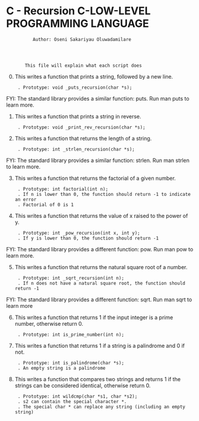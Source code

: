 #		C - Recursion C-LOW-LEVEL PROGRAMMING LANGUAGE


		      Author: Oseni Sakariyau Oluwadamilare


		   

		   This file will explain what each script does


0. This writes a function that prints a string, followed by a new line.

    	. Prototype: void _puts_recursion(char *s);

FYI: The standard library provides a similar function: puts. Run man puts to learn more.


1. This writes a function that prints a string in reverse.

    	. Prototype: void _print_rev_recursion(char *s);


2. This writes a function that returns the length of a string.

    	. Prototype: int _strlen_recursion(char *s);

FYI: The standard library provides a similar function: strlen. Run man strlen to learn more.


3. This writes a function that returns the factorial of a given number.

    	. Prototype: int factorial(int n);
    	. If n is lower than 0, the function should return -1 to indicate an error
    	. Factorial of 0 is 1


4. This writes a function that returns the value of x raised to the power of y.

    	. Prototype: int _pow_recursion(int x, int y);
    	. If y is lower than 0, the function should return -1

FYI: The standard library provides a different function: pow. Run man pow to learn more.


5. This writes a function that returns the natural square root of a number.

    	. Prototype: int _sqrt_recursion(int n);
    	. If n does not have a natural square root, the function should return -1

FYI: The standard library provides a different function: sqrt. Run man sqrt to learn more


6. This writes a function that returns 1 if the input integer is a prime number, otherwise return 0.

    	. Prototype: int is_prime_number(int n);


7. This writes a function that returns 1 if a string is a palindrome and 0 if not.

    	. Prototype: int is_palindrome(char *s);
    	. An empty string is a palindrome


8. This writes a function that compares two strings and returns 1 if the strings can be considered identical, otherwise return 0.

    	. Prototype: int wildcmp(char *s1, char *s2);
    	. s2 can contain the special character *.
    	. The special char * can replace any string (including an empty string)


